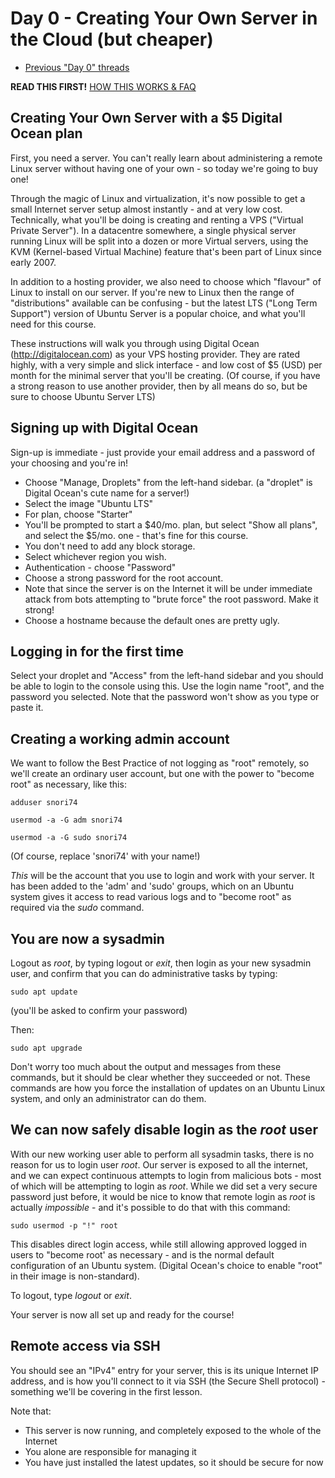 # Day 0 - Creating Your Own Server in the Cloud (but cheaper)

* [Previous "Day 0" threads](https://www.reddit.com/r/linuxupskillchallenge/search/?q=Day%200&restrict_sr=1)

**READ THIS FIRST!** [HOW THIS WORKS & FAQ](https://www.reddit.com/r/linuxupskillchallenge/comments/qeymzb/please_read_this_first_how_this_works_faq/)

## Creating Your Own Server with a $5 Digital Ocean plan

First, you need a server. You can't really learn about administering a remote Linux server without having one of your own - so today we're going to buy one!

Through the magic of Linux and virtualization, it's now possible to get a small Internet server setup almost instantly - and at very low cost. Technically, what you'll be doing is creating and renting a VPS  ("Virtual Private Server"). In a datacentre somewhere, a single physical server running Linux will be split into a dozen or more Virtual servers, using the KVM (Kernel-based Virtual Machine) feature that's been part of Linux since early 2007.

In addition to a hosting provider, we also need to choose which "flavour" of Linux to install on our server. If you're new to Linux then the range of "distributions" available can be confusing - but the latest LTS ("Long Term Support") version of Ubuntu Server is a popular choice, and what you'll need for this course.

These instructions will walk you through using Digital Ocean (<http://digitalocean.com>) as your VPS hosting provider. They are rated highly, with a very simple and slick interface - and low cost of $5 (USD) per month for the minimal server that you'll be creating. (Of course, if you have a strong reason to use another provider, then by all means do so, but be sure to choose Ubuntu Server LTS)

## Signing up with Digital Ocean

Sign-up is immediate - just provide your email address and a password of your choosing and you're in!

* Choose "Manage, Droplets" from the left-hand sidebar. (a "droplet" is Digital Ocean's cute name for a server!)
* Select the image "Ubuntu LTS"
* For plan, choose "Starter"
* You'll be prompted to start a $40/mo. plan, but select "Show all plans", and select the $5/mo. one - that's fine for this course.
* You don't need to add any block storage.
* Select whichever region you wish.
* Authentication - choose "Password"
* Choose a strong password for the root account.
* Note that since the server is on the Internet it will be under immediate attack from bots attempting to "brute force" the root password. Make it strong!
* Choose a hostname because the default ones are pretty ugly.

## Logging in for the first time

Select your droplet and "Access" from the left-hand sidebar and you should be able to login to the console using this. Use the login name "root", and the password you selected. Note that the password won't show as you type or paste it.

## Creating a working admin account

We want to follow the Best Practice of not logging as "root" remotely, so we'll create an ordinary user account, but one with the power to "become root" as necessary, like this:

`adduser snori74`

`usermod -a -G adm snori74`

`usermod -a -G sudo snori74`

(Of course, replace 'snori74' with your name!)

*This* will be the account that you use to login and work with your server. It has been added to the 'adm' and 'sudo' groups, which on an Ubuntu system gives it access to read various logs and to "become root" as required via the _sudo_ command.

## You are now a sysadmin

Logout as *root*, by typing logout or *exit*, then login as your new sysadmin user, and confirm that you can do administrative tasks by typing:

`sudo apt update`

(you'll be asked to confirm your password)

Then:

`sudo apt upgrade`

Don't worry too much about the output and messages from these commands, but it should be clear whether they succeeded or not. These commands are how you force the installation of updates on an Ubuntu Linux system, and only an administrator can do them.

## We can now safely disable login as the *root* user

With our new working user able to perform all sysadmin tasks, there is no reason for us to login user *root*. Our server is exposed to all the internet, and we can expect continuous attempts to login from malicious bots - most of which will be attempting to login as *root*. While we did set a very secure password just before, it would be nice to know that remote login as *root* is actually *impossible* - and it's possible to do that with this command:

`sudo usermod -p "!" root`

This disables direct login access, while still allowing approved logged in users to "become root' as necessary - and is the normal default configuration of an Ubuntu system. (Digital Ocean's choice to enable "root" in their image is non-standard).

To logout, type _logout_ or _exit_.

Your server is now all set up and ready for the course!

## Remote access via SSH

You should see an "IPv4" entry for your server, this is its unique Internet IP address, and is how you'll connect to it via SSH (the Secure Shell protocol) - something we'll be covering in the first lesson.

Note that:

* This server is now running, and completely exposed to the whole of the Internet
* You alone are responsible for managing it
* You have just installed the latest updates, so it should be secure for now
